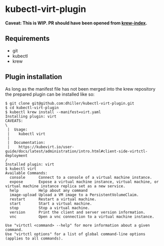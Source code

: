 # kubectl-virt-plugin

**Caveat: This is WIP. PR should have been opened from [krew-index](github.com/dhiller/krew-index).**

## Requirements

* git
* kubectl
* krew

## Plugin installation

As long as the manifest file has not been merged into the krew repository the prepared
plugin can be installed like so:

    $ git clone git@github.com:dhiller/kubectl-virt-plugin.git
    $ cd kubectl-virt-plugin
    $ kubectl krew install --manifest=virt.yaml
    Installing plugin: virt
    CAVEATS:
    \
     |  Usage:
     |    kubectl virt
     |
     |  Documentation:
     |    https://kubevirt.io/user-guide/docs/latest/administration/intro.html#client-side-virtctl-deployment
    /
    Installed plugin: virt
    $ kubectl virt
    Available Commands:
      console      Connect to a console of a virtual machine instance.
      expose       Expose a virtual machine instance, virtual machine, or virtual machine instance replica set as a new service.
      help         Help about any command
      image-upload Upload a VM image to a PersistentVolumeClaim.
      restart      Restart a virtual machine.
      start        Start a virtual machine.
      stop         Stop a virtual machine.
      version      Print the client and server version information.
      vnc          Open a vnc connection to a virtual machine instance.

    Use "virtctl <command> --help" for more information about a given command.
    Use "virtctl options" for a list of global command-line options (applies to all commands).
